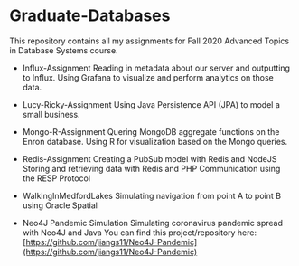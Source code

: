 # Graduate-Databases

This repository contains all my assignments for Fall 2020 Advanced Topics in Database Systems course.

- Influx-Assignment
Reading in metadata about our server and outputting to Influx.
Using Grafana to visualize and perform analytics on those data.

- Lucy-Ricky-Assignment
Using Java Persistence API (JPA) to model a small business.

- Mongo-R-Assignment
Quering MongoDB aggregate functions on the Enron database.
Using R for visualization based on the Mongo queries.

- Redis-Assignment
Creating a PubSub model with Redis and NodeJS
Storing and retrieving data with Redis and PHP
Communication using the RESP Protocol

- WalkingInMedfordLakes
Simulating navigation from point A to point B using Oracle Spatial

- Neo4J Pandemic Simulation
Simulating coronavirus pandemic spread with Neo4J and Java
You can find this project/repository here: [https://github.com/jiangs11/Neo4J-Pandemic](https://github.com/jiangs11/Neo4J-Pandemic)